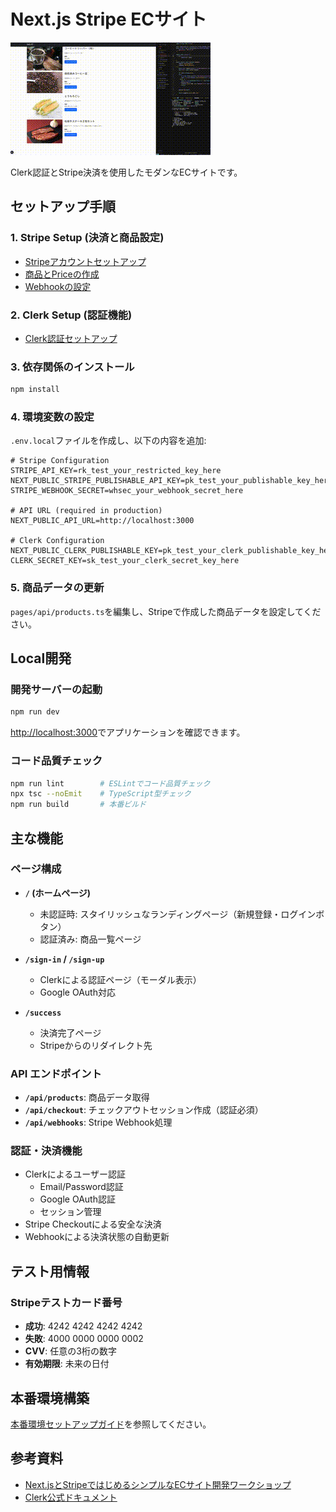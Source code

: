 # Next.js Stripe ECサイト

![デモ](docs/demo.gif)

Clerk認証とStripe決済を使用したモダンなECサイトです。

## セットアップ手順

### 1. Stripe Setup (決済と商品設定)

- [Stripeアカウントセットアップ](docs/stripe-01-setup.md)
- [商品とPriceの作成](docs/stripe-02-product-and-price.md)
- [Webhookの設定](docs/stripe-03-webhook.md)

### 2. Clerk Setup (認証機能)

- [Clerk認証セットアップ](docs/clerk-setup.md)

### 3. 依存関係のインストール

```bash
npm install
```

### 4. 環境変数の設定

`.env.local`ファイルを作成し、以下の内容を追加:

```env
# Stripe Configuration
STRIPE_API_KEY=rk_test_your_restricted_key_here
NEXT_PUBLIC_STRIPE_PUBLISHABLE_API_KEY=pk_test_your_publishable_key_here
STRIPE_WEBHOOK_SECRET=whsec_your_webhook_secret_here

# API URL (required in production)
NEXT_PUBLIC_API_URL=http://localhost:3000

# Clerk Configuration
NEXT_PUBLIC_CLERK_PUBLISHABLE_KEY=pk_test_your_clerk_publishable_key_here
CLERK_SECRET_KEY=sk_test_your_clerk_secret_key_here
```

### 5. 商品データの更新

`pages/api/products.ts`を編集し、Stripeで作成した商品データを設定してください。

## Local開発

### 開発サーバーの起動

```bash
npm run dev
```

[http://localhost:3000](http://localhost:3000)でアプリケーションを確認できます。

### コード品質チェック

```bash
npm run lint        # ESLintでコード品質チェック
npx tsc --noEmit    # TypeScript型チェック
npm run build       # 本番ビルド
```

## 主な機能

### ページ構成

- **`/` (ホームページ)**
  - 未認証時: スタイリッシュなランディングページ（新規登録・ログインボタン）
  - 認証済み: 商品一覧ページ

- **`/sign-in` / `/sign-up`**
  - Clerkによる認証ページ（モーダル表示）
  - Google OAuth対応

- **`/success`**
  - 決済完了ページ
  - Stripeからのリダイレクト先

### API エンドポイント

- **`/api/products`**: 商品データ取得
- **`/api/checkout`**: チェックアウトセッション作成（認証必須）
- **`/api/webhooks`**: Stripe Webhook処理

### 認証・決済機能

- Clerkによるユーザー認証
  - Email/Password認証
  - Google OAuth認証
  - セッション管理
- Stripe Checkoutによる安全な決済
- Webhookによる決済状態の自動更新

## テスト用情報

### Stripeテストカード番号

- **成功**: 4242 4242 4242 4242
- **失敗**: 4000 0000 0000 0002
- **CVV**: 任意の3桁の数字
- **有効期限**: 未来の日付

## 本番環境構築

[本番環境セットアップガイド](docs/production-setup.md)を参照してください。

## 参考資料

- [Next.jsとStripeではじめるシンプルなECサイト開発ワークショップ](https://zenn.dev/stripe/books/stripe-nextjs-use-shopping-cart)
- [Clerk公式ドキュメント](https://clerk.com/docs/quickstarts/nextjs)
